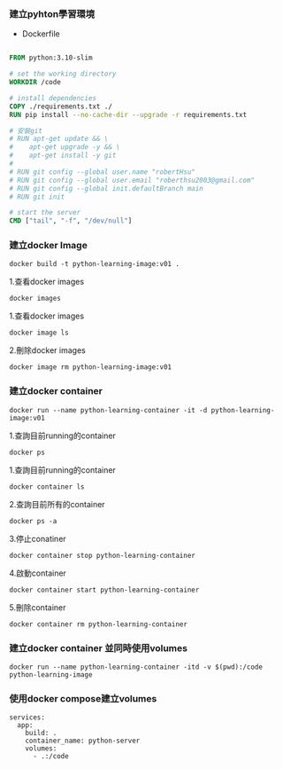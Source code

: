 ### 建立pyhton學習環境

- Dockerfile
  
```Dockerfile

FROM python:3.10-slim

# set the working directory
WORKDIR /code

# install dependencies
COPY ./requirements.txt ./
RUN pip install --no-cache-dir --upgrade -r requirements.txt

# 安裝git
# RUN apt-get update && \
#    apt-get upgrade -y && \
#    apt-get install -y git
#
# RUN git config --global user.name "robertHsu"
# RUN git config --global user.email "roberthsu2003@gmail.com"
# RUN git config --global init.defaultBranch main
# RUN git init

# start the server
CMD ["tail", "-f", "/dev/null"]

```

###  建立docker Image

    docker build -t python-learning-image:v01 .

1.查看docker images
	
	docker images

1.查看docker images

	docker image ls
	
2.刪除docker images

	docker image rm python-learning-image:v01
	
### 建立docker container

	docker run --name python-learning-container -it -d python-learning-image:v01 
	
1.查詢目前running的container

	docker ps
	
1.查詢目前running的container

	docker container ls
	
2.查詢目前所有的container

	docker ps -a
	
3.停止conatiner

	docker container stop python-learning-container
	
4.啟動container

	docker container start python-learning-container
	
5.刪除container

	docker container rm python-learning-container
	
### 建立docker container 並同時使用volumes

	docker run --name python-learning-container -itd -v $(pwd):/code python-learning-image

### 使用docker compose建立volumes

```
services:
  app:
    build: .
    container_name: python-server
    volumes:
      - .:/code
```


